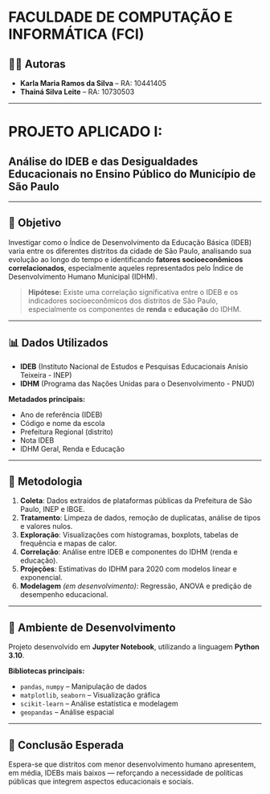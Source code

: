 
# FACULDADE DE COMPUTAÇÃO E INFORMÁTICA (FCI)

## 👩‍💻 Autoras

- **Karla Maria Ramos da Silva** – RA: 10441405  
- **Thainá Silva Leite** – RA: 10730503  

---

# PROJETO APLICADO I:  
## Análise do IDEB e das Desigualdades Educacionais no Ensino Público do Município de São Paulo

---

## 🎯 Objetivo

Investigar como o Índice de Desenvolvimento da Educação Básica (IDEB) varia entre os diferentes distritos da cidade de São Paulo, analisando sua evolução ao longo do tempo e identificando **fatores socioeconômicos correlacionados**, especialmente aqueles representados pelo Índice de Desenvolvimento Humano Municipal (IDHM).

> **Hipótese:** Existe uma correlação significativa entre o IDEB e os indicadores socioeconômicos dos distritos de São Paulo, especialmente os componentes de **renda** e **educação** do IDHM.

---

## 📊 Dados Utilizados

- **IDEB** (Instituto Nacional de Estudos e Pesquisas Educacionais Anísio Teixeira - INEP)
- **IDHM** (Programa das Nações Unidas para o Desenvolvimento - PNUD)

**Metadados principais:**

- Ano de referência (IDEB)
- Código e nome da escola
- Prefeitura Regional (distrito)
- Nota IDEB
- IDHM Geral, Renda e Educação

---

## 📌 Metodologia

1. **Coleta**: Dados extraídos de plataformas públicas da Prefeitura de São Paulo, INEP e IBGE.
2. **Tratamento**: Limpeza de dados, remoção de duplicatas, análise de tipos e valores nulos.
3. **Exploração**: Visualizações com histogramas, boxplots, tabelas de frequência e mapas de calor.
4. **Correlação**: Análise entre IDEB e componentes do IDHM (renda e educação).
5. **Projeções**: Estimativas do IDHM para 2020 com modelos linear e exponencial.
6. **Modelagem** *(em desenvolvimento)*: Regressão, ANOVA e predição de desempenho educacional.

---

## 🔧 Ambiente de Desenvolvimento

Projeto desenvolvido em **Jupyter Notebook**, utilizando a linguagem **Python 3.10**.

**Bibliotecas principais:**

- `pandas`, `numpy` – Manipulação de dados  
- `matplotlib`, `seaborn` – Visualização gráfica  
- `scikit-learn` – Análise estatística e modelagem  
- `geopandas` – Análise espacial  

---

## 🧠 Conclusão Esperada

Espera-se que distritos com menor desenvolvimento humano apresentem, em média, IDEBs mais baixos — reforçando a necessidade de políticas públicas que integrem aspectos educacionais e sociais.
